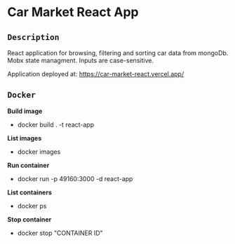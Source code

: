 # Car Market React App

## `Description`
React application for browsing, filtering and sorting car data from mongoDb.
Mobx state managment.
Inputs are case-sensitive.

Application deployed at: https://car-market-react.vercel.app/

## `Docker`

<b>Build image</b>
- docker build . -t react-app

<b>List images</b>
- docker images

<b>Run container</b>
- docker run -p 49160:3000 -d react-app

<b>List containers</b>
- docker ps

<b>Stop container</b>
- docker stop "CONTAINER ID"
